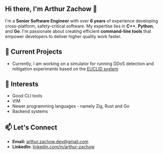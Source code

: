 <!--
**azhow/azhow** is a ✨ _special_ ✨ repository because its `README.md` (this file) appears on your GitHub profile.

Here are some ideas to get you started:

- 🔭 I’m currently working on ...
- 🌱 I’m currently learning ...
- 👯 I’m looking to collaborate on ...
- 🤔 I’m looking for help with ...
- 💬 Ask me about ...
- 📫 How to reach me: ...
- 😄 Pronouns: ...
- ⚡ Fun fact: ...
-->

## Hi there, I'm Arthur Zachow 👋

I'm a **Senior Software Engineer** with over **6 years** of experience developing cross-platform, safety-critical software. My expertise lies in **C++**, **Python**, and **Go**. I'm passionate about creating efficient **command-line tools** that empower developers to deliver higher quality work faster.

## 🔭 Current Projects

- Currently, I am working on a simulator for running DDoS detection and mitigation experiments based on the [EUCLID system](https://ieeexplore.ieee.org/abstract/document/9311137) 

## 🌱 Interests

- Good CLI tools
- VIM
- Newer programming languages - namely Zig, Rust and Go
- Backend systems

## 📫 Let's Connect

- **Email:** [arthur.zachow.dev@gmail.com](mailto:arthur.zachow.dev@gmail.com)
- **LinkedIn:** [linkedin.com/in/arthur-zachow](https://www.linkedin.com/in/arthur-zachow)
